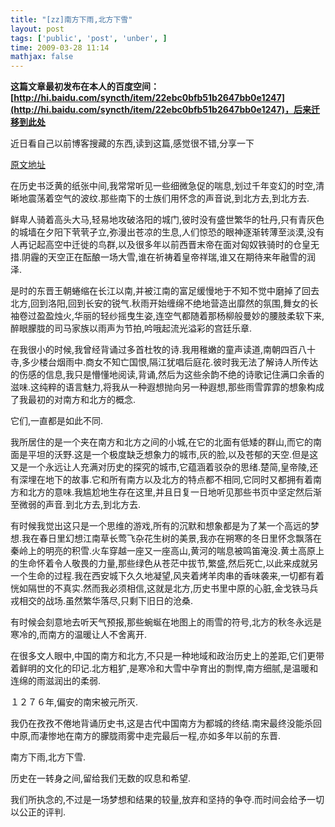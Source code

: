 ```yaml
---
title: "[zz]南方下雨,北方下雪"
layout: post
tags: ['public', 'post', 'unber', ]
time: 2009-03-28 11:14
mathjax: false
---
```

<b>这篇文章最初发布在本人的百度空间：[http://hi.baidu.com/syncth/item/22ebc0bfb51b2647bb0e1247](http://hi.baidu.com/syncth/item/22ebc0bfb51b2647bb0e1247)，后来迁移到此处</b>

<p>近日看自己以前博客搜藏的东西,读到这篇,感觉很不错,分享一下</p><p><a href="http://scholar.ilib.cn/A-sjz200406006.html">原文地址</a></p><p>在历史书泛黄的纸张中间,我常常听见一些细微急促的喘息,划过千年变幻的时空,清晰地震荡着空气的波纹.那些南下的士族们用怀念的声音说,到北方去,到北方去.</p><p>鲜卑人骑着高头大马,轻易地攻破洛阳的城门,彼时没有盛世繁华的牡丹,只有青灰色的城墙在夕阳下茕茕孑立,弥漫出苍凉的生息,人们惊恐的眼神逐渐转薄至淡漠,没有人再记起高空中迁徙的鸟群,以及很多年以前西晋末帝在面对匈奴铁骑时的仓皇无措.阴霾的天空正在酝酿一场大雪,谁在祈祷着皇帝祥瑞,谁又在期待来年融雪的润泽.</p><p>是时的东晋王朝蜷缩在长江以南,并被江南的富足缓慢地于不知不觉中磨掉了回去北方,回到洛阳,回到长安的锐气.秋雨开始缠绵不绝地营造出靡然的氛围,舞女的长袖卷过盈盈烛火,华丽的轻纱摇曳生姿,连空气都随着那杨柳般曼妙的腰肢柔软下来,醉眼朦胧的司马家族以雨声为节拍,吟哦起流光溢彩的宫廷乐章.</p><p>在我很小的时候,我曾经背诵过多首杜牧的诗.我用稚嫩的童声读道,南朝四百八十寺,多少楼台烟雨中.商女不知亡国恨,隔江犹唱后庭花.彼时我无法了解诗人所传达的伤感的信息,我只是懵懂地阅读,背诵,然后为这些余韵不绝的诗歌记住满口余香的滋味.这纯粹的语言魅力,将我从一种遐想抛向另一种遐想,那些雨雪霏霏的想象构成了我最初的对南方和北方的概念.</p><p>它们,一直都是如此不同.</p><p>我所居住的是一个夹在南方和北方之间的小城,在它的北面有低矮的群山,而它的南面是平坦的沃野.这是一个极度缺乏想象力的城市,灰的脸,以及苍郁的天空.但是这又是一个永远让人充满对历史的探究的城市,它蕴涵着驳杂的思绪.楚简,皇帝陵,还有深埋在地下的故事.它和所有南方以及北方的特点都不相同,它同时又都拥有着南方和北方的意味.我尴尬地生存在这里,并且日复一日地听见那些书页中坚定然后渐至微弱的声音.到北方去,到北方去.</p><p>有时候我觉出这只是一个思维的游戏,所有的沉默和想象都是为了某一个高远的梦想.我在春日里幻想江南草长莺飞杂花生树的美景,我亦在朔寒的冬日里怀念飘落在秦岭上的明亮的积雪.火车穿越一座又一座高山,黄河的喘息被鸣笛淹没.黄土高原上的生命怀着令人敬畏的力量,那些绿色从苍茫中拔节,繁盛,然后死亡,以此来成就另一个生命的过程.我在西安城下久久地凝望,风夹着烤羊肉串的香味袭来,一切都有着恍如隔世的不真实.然而我必须相信,这就是北方,历史书里中原的心脏,金戈铁马兵戎相交的战场.虽然繁华落尽,只剩下旧日的沧桑.</p><p>有时候会刻意地去听天气预报,那些蜿蜒在地图上的雨雪的符号,北方的秋冬永远是寒冷的,而南方的温暖让人不舍离开.</p><p>在很多文人眼中,中国的南方和北方,不只是一种地域和政治历史上的差距,它们更带着鲜明的文化的印记.北方粗犷,是寒冷和大雪中孕育出的剽悍,南方细腻,是温暖和连绵的雨滋润出的柔弱.</p><p>１２７６年,偏安的南宋被元所灭.</p><p>我仍在孜孜不倦地背诵历史书,这是古代中国南方为都城的终结.南宋最终没能杀回中原,而凄惨地在南方的朦胧雨雾中走完最后一程,亦如多年以前的东晋.</p><p>南方下雨,北方下雪.</p><p>历史在一转身之间,留给我们无数的叹息和希望.</p><p>我们所执念的,不过是一场梦想和结果的较量,放弃和坚持的争夺.而时间会给予一切以公正的评判.</p>
